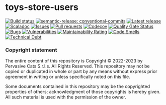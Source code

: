 # toys-store-users

[![Build status](https://github.com/pervasive-cats/toys-store-users/actions/workflows/release.yml/badge.svg)](https://github.com/pervasive-cats/toys-store-users/actions/workflows/release.yml)
[![semantic-release: conventional-commits](https://img.shields.io/badge/semantic--release-conventional_commits-e10098?logo=semantic-release)](https://github.com/semantic-release/semantic-release)
[![Latest release](https://img.shields.io/github/v/release/pervasive-cats/toys-store-users)](https://github.com/pervasive-cats/toys-store-users/releases/latest/)
[![Scaladoc](https://img.shields.io/github/v/release/pervasive-cats/toys-store-users?label=scaladoc)](https://pervasive-cats.github.io/toys-store-users/io/github/pervasivecats)
[![Issues](https://img.shields.io/github/issues/pervasive-cats/toys-store-users)](https://github.com/pervasive-cats/toys-store-users/issues)
[![Pull requests](https://img.shields.io/github/issues-pr/pervasive-cats/toys-store-users)](https://github.com/pervasive-cats/toys-store-users/pulls)
[![Codecov](https://codecov.io/gh/pervasive-cats/toys-store-users/branch/main/graph/badge.svg?token=UX36N6CU78)](https://codecov.io/gh/pervasive-cats/toys-store-users)
[![Quality Gate Status](https://sonarcloud.io/api/project_badges/measure?project=pervasive-cats_toys-store-users&metric=alert_status)](https://sonarcloud.io/summary/new_code?id=pervasive-cats_toys-store-users)
[![Bugs](https://sonarcloud.io/api/project_badges/measure?project=pervasive-cats_toys-store-users&metric=bugs)](https://sonarcloud.io/summary/new_code?id=pervasive-cats_toys-store-users)
[![Vulnerabilities](https://sonarcloud.io/api/project_badges/measure?project=pervasive-cats_toys-store-users&metric=vulnerabilities)](https://sonarcloud.io/summary/new_code?id=pervasive-cats_toys-store-users)
[![Maintainability Rating](https://sonarcloud.io/api/project_badges/measure?project=pervasive-cats_toys-store-users&metric=sqale_rating)](https://sonarcloud.io/summary/new_code?id=pervasive-cats_toys-store-users)
[![Code Smells](https://sonarcloud.io/api/project_badges/measure?project=pervasive-cats_toys-store-users&metric=code_smells)](https://sonarcloud.io/summary/new_code?id=pervasive-cats_toys-store-users)
[![Technical Debt](https://sonarcloud.io/api/project_badges/measure?project=pervasive-cats_toys-store-users&metric=sqale_index)](https://sonarcloud.io/summary/new_code?id=pervasive-cats_toys-store-users)

### Copyright statement

The entire content of this repository is Copyright © 2022-2023 by Pervasive Cats S.r.l.s. All Rights Reserved. This repository may
not be copied or duplicated in whole or part by any means without express prior agreement in writing or unless specifically noted
on this file. 

Some documents contained in this repository may be the copyrighted properties of others; acknowledgment of those copyrights is 
hereby given. All such material is used with the permission of the owner.
